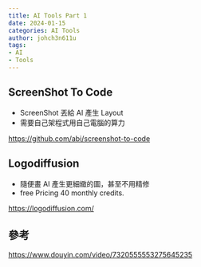```yaml
---
title: AI Tools Part 1
date: 2024-01-15
categories: AI Tools
author: johch3n611u
tags:
- AI
- Tools
---
```


## ScreenShot To Code

* ScreenShot 丟給 AI 產生 Layout
* 需要自己架程式用自己電腦的算力

https://github.com/abi/screenshot-to-code

## Logodiffusion

* 隨便畫 AI 產生更細緻的圖，甚至不用精修
* free Pricing 40 monthly credits.

https://logodiffusion.com/






## 參考

https://www.douyin.com/video/7320555553275645235